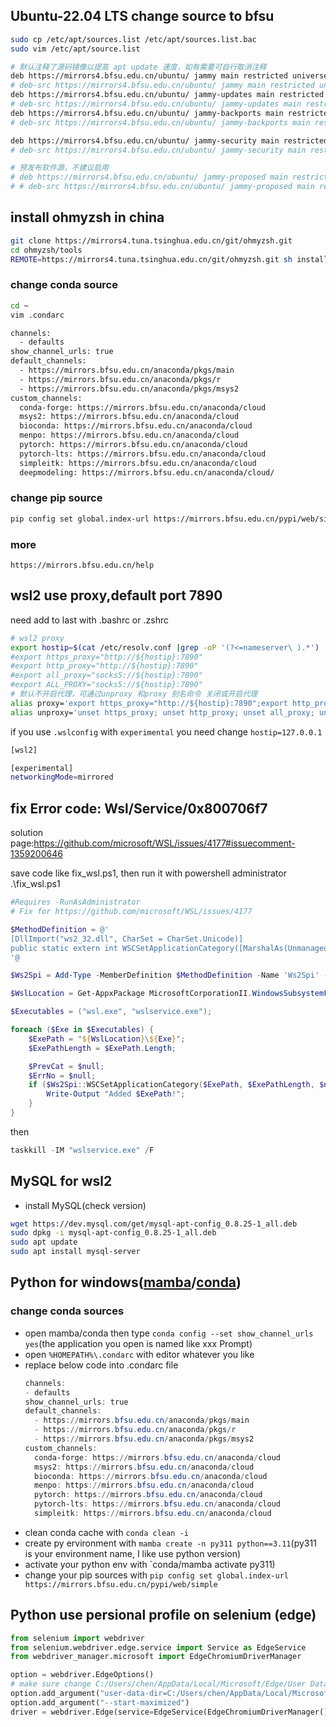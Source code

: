 ## Ubuntu-22.04 LTS change source to bfsu
```bash
sudo cp /etc/apt/sources.list /etc/apt/sources.list.bac
sudo vim /etc/apt/source.list
```

```bash
# 默认注释了源码镜像以提高 apt update 速度，如有需要可自行取消注释
deb https://mirrors4.bfsu.edu.cn/ubuntu/ jammy main restricted universe multiverse
# deb-src https://mirrors4.bfsu.edu.cn/ubuntu/ jammy main restricted universe multiverse
deb https://mirrors4.bfsu.edu.cn/ubuntu/ jammy-updates main restricted universe multiverse
# deb-src https://mirrors4.bfsu.edu.cn/ubuntu/ jammy-updates main restricted universe multiverse
deb https://mirrors4.bfsu.edu.cn/ubuntu/ jammy-backports main restricted universe multiverse
# deb-src https://mirrors4.bfsu.edu.cn/ubuntu/ jammy-backports main restricted universe multiverse

deb https://mirrors4.bfsu.edu.cn/ubuntu/ jammy-security main restricted universe multiverse
# deb-src https://mirrors4.bfsu.edu.cn/ubuntu/ jammy-security main restricted universe multiverse

# 预发布软件源，不建议启用
# deb https://mirrors4.bfsu.edu.cn/ubuntu/ jammy-proposed main restricted universe multiverse
# # deb-src https://mirrors4.bfsu.edu.cn/ubuntu/ jammy-proposed main restricted universe multiverse
```

## install ohmyzsh in china
```bash
git clone https://mirrors4.tuna.tsinghua.edu.cn/git/ohmyzsh.git
cd ohmyzsh/tools
REMOTE=https://mirrors4.tuna.tsinghua.edu.cn/git/ohmyzsh.git sh install.sh
```

### change conda source
```bash
cd ~
vim .condarc
```

```bash
channels:
  - defaults
show_channel_urls: true
default_channels:
  - https://mirrors.bfsu.edu.cn/anaconda/pkgs/main
  - https://mirrors.bfsu.edu.cn/anaconda/pkgs/r
  - https://mirrors.bfsu.edu.cn/anaconda/pkgs/msys2
custom_channels:
  conda-forge: https://mirrors.bfsu.edu.cn/anaconda/cloud
  msys2: https://mirrors.bfsu.edu.cn/anaconda/cloud
  bioconda: https://mirrors.bfsu.edu.cn/anaconda/cloud
  menpo: https://mirrors.bfsu.edu.cn/anaconda/cloud
  pytorch: https://mirrors.bfsu.edu.cn/anaconda/cloud
  pytorch-lts: https://mirrors.bfsu.edu.cn/anaconda/cloud
  simpleitk: https://mirrors.bfsu.edu.cn/anaconda/cloud
  deepmodeling: https://mirrors.bfsu.edu.cn/anaconda/cloud/
```
### change pip source
```bash
pip config set global.index-url https://mirrors.bfsu.edu.cn/pypi/web/simple
```

### more
`https://mirrors.bfsu.edu.cn/help`


## wsl2 use proxy,default port 7890
need add to last with .bashrc or .zshrc
```bash
# wsl2 proxy
export hostip=$(cat /etc/resolv.conf |grep -oP '(?<=nameserver\ ).*')
#export https_proxy="http://${hostip}:7890"
#export http_proxy="http://${hostip}:7890"
#export all_proxy="socks5://${hostip}:7890"
#export ALL_PROXY="socks5://${hostip}:7890"
# 默认不开启代理，可通过unproxy 和proxy 别名命令 关闭或开启代理
alias proxy='export https_proxy="http://${hostip}:7890";export http_proxy="http://${hostip}:7890";export all_proxy="socks5://${hostip}:7890";export ALL_PROXY="socks5://${hostip}:7890";'
alias unproxy='unset https_proxy; unset http_proxy; unset all_proxy; unset ALL_PROXY;'
```
if you use `.wslconfig` with `experimental` you need change `hostip=127.0.0.1`
```bash
[wsl2]

[experimental]
networkingMode=mirrored
```






## fix Error code: Wsl/Service/0x800706f7
solution page:https://github.com/microsoft/WSL/issues/4177#issuecomment-1359200646

save code like fix_wsl.ps1, then run it with powershell administrator .\fix_wsl.ps1

```powershell
#Requires -RunAsAdministrator
# Fix for https://github.com/microsoft/WSL/issues/4177

$MethodDefinition = @'
[DllImport("ws2_32.dll", CharSet = CharSet.Unicode)]
public static extern int WSCSetApplicationCategory([MarshalAs(UnmanagedType.LPWStr)] string Path, uint PathLength, [MarshalAs(UnmanagedType.LPWStr)] string Extra, uint ExtraLength, uint PermittedLspCategories, out uint pPrevPermLspCat, out int lpErrno);
'@

$Ws2Spi = Add-Type -MemberDefinition $MethodDefinition -Name 'Ws2Spi' -PassThru

$WslLocation = Get-AppxPackage MicrosoftCorporationII.WindowsSubsystemForLinux | Select-Object -expand InstallLocation

$Executables = ("wsl.exe", "wslservice.exe");

foreach ($Exe in $Executables) {
    $ExePath = "${WslLocation}\${Exe}";
    $ExePathLength = $ExePath.Length;

    $PrevCat = $null;
    $ErrNo = $null;
    if ($Ws2Spi::WSCSetApplicationCategory($ExePath, $ExePathLength, $null, 0, [uint32]"0x80000000", [ref] $PrevCat, [ref] $ErrNo) -eq 0) {
        Write-Output "Added $ExePath!";
    }
}
```
then
``` powershell
taskkill -IM "wslservice.exe" /F
```


## MySQL for wsl2
- install MySQL(check version)
```bash
wget https://dev.mysql.com/get/mysql-apt-config_0.8.25-1_all.deb
sudo dpkg -i mysql-apt-config_0.8.25-1_all.deb
sudo apt update
sudo apt install mysql-server
```




## Python for windows([mamba](https://mamba.readthedocs.io/en/latest/installation.html)/[conda](https://docs.conda.io/en/latest/miniconda.html))  
### change conda sources
- open mamba/conda then type `conda config --set show_channel_urls yes`(the application you open is named like xxx Prompt)
- open `%HOMEPATH%\.condarc` with editor whatever you like
- replace below code into .condarc file
  ```powershell
  channels:
  - defaults
  show_channel_urls: true
  default_channels:
    - https://mirrors.bfsu.edu.cn/anaconda/pkgs/main
    - https://mirrors.bfsu.edu.cn/anaconda/pkgs/r
    - https://mirrors.bfsu.edu.cn/anaconda/pkgs/msys2
  custom_channels:
    conda-forge: https://mirrors.bfsu.edu.cn/anaconda/cloud
    msys2: https://mirrors.bfsu.edu.cn/anaconda/cloud
    bioconda: https://mirrors.bfsu.edu.cn/anaconda/cloud
    menpo: https://mirrors.bfsu.edu.cn/anaconda/cloud
    pytorch: https://mirrors.bfsu.edu.cn/anaconda/cloud
    pytorch-lts: https://mirrors.bfsu.edu.cn/anaconda/cloud
    simpleitk: https://mirrors.bfsu.edu.cn/anaconda/cloud
  ```
- clean conda cache with `conda clean -i`
- create py ervironment with `mamba create -n py311 python==3.11`(py311 is your environment name, I like use python version)
- activate your python env with `conda/mamba activate py311)
- change your pip sources with `pip config set global.index-url https://mirrors.bfsu.edu.cn/pypi/web/simple`






## Python use persional profile on selenium (edge)
```python
from selenium import webdriver
from selenium.webdriver.edge.service import Service as EdgeService
from webdriver_manager.microsoft import EdgeChromiumDriverManager

option = webdriver.EdgeOptions()
# make sure change C:/Users/chen/AppData/Local/Microsoft/Edge/User Data to your own profile address,you can find it with edge in edge://version
option.add_argument("user-data-dir=C:/Users/chen/AppData/Local/Microsoft/Edge/User Data")
option.add_argument("--start-maximized")
driver = webdriver.Edge(service=EdgeService(EdgeChromiumDriverManager().install()),options=option)
```

